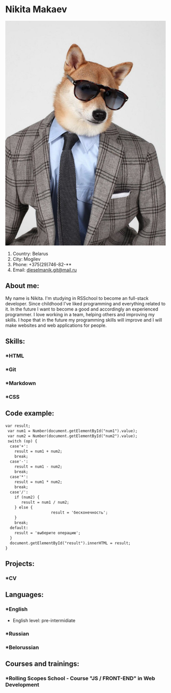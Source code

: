 # Nikita Makaev
![author](/img/author.jpg)

1. Country: Belarus
2. City: Mogilev
3. Phone: +375(29)746-82-**
4. Email: dieselmanik.git@mail.ru

## About me:
My name is Nikita. I'm studying in RSSchool to become an full-stack developer. Since childhood I've liked programming and everything related to it. In the future I want to become a good and accordingly an experienced programmer. I love working in a team, helping others and improving my skills. I hope that in the future my programming skills will improve and I will make websites and web applications for people.

## Skills:
### *HTML
### *Git
### *Markdown
### *CSS

## Code example:
```
var result;
 var num1 = Number(document.getElementById("num1").value);
 var num2 = Number(document.getElementById("num2").value);
 switch (op) {
  case'+':
    result = num1 + num2;
    break;
  case'-':
    result = num1 - num2;
    break;
  case'*':
    result = num1 * num2;
    break;
  case'/':
    if (num2) {
       result = num1 / num2;
    } else {
                    result = 'бесконечность';
    }
    break;
  default:
    result = 'выберите операцию';
  }
  document.getElementById("result").innerHTML = result;
}
```

## Projects:
### *CV

## Languages:
### *English
* English level: pre-intermidiate
### *Russian
### *Belorussian

## Courses and trainings:
### *Rolling Scopes School - Course "JS / FRONT-END" in Web Development